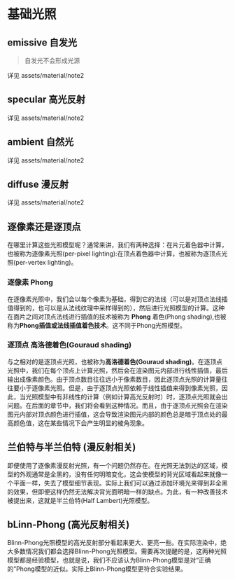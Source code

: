 # 基础光照

## emissive 自发光

> 自发光不会形成光源

详见 assets/material/note2

## specular 高光反射

详见 assets/material/note2

## ambient 自然光

详见 assets/material/note2

## diffuse 漫反射

详见 assets/material/note2

## 逐像素还是逐顶点

在哪里计算这些光照模型呢？通常来讲，我们有两种选择：在片元着色器中计算，也被称为逐像素光照(per-pixel lighting):在顶点着色器中计算，也被称为逐顶点光照(per-vertex lighting)。

### 逐像素 Phong

在逐像素光照中，我们会以每个像素为基础，得到它的法线（可以是对顶点法线插值得到的，也可以是从法线纹理中采样得到的），然后进行光照模型的计算。这种在面片之间对顶点法线进行插值的技术被称为 **Phong** 着色(Phong shading),也被称为**Phong插值或法线插值着色技术**。这不同于Phong光照模型。

### 逐顶点 高洛德着色(Gouraud shading)

与之相对的是逐顶点光照，也被称为**高洛德着色(Gouraud shading)**。在逐顶点光照中，我们在每个顶点上计算光照，然后会在渲染图元内部进行线性插值，最后输出成像素颜色。由于顶点数目往往远小于像素数目，因此逐顶点光照的计算量往往要小于逐像素光照。但是，由于逐顶点光照依赖于线性插值来得到像素光照，因此，当光照模型中有非线性的计算（例如计算高光反射时）时，逐顶点光照就会出问题。在后面的章节中，我们将会看到这种情况。而且，由于逐顶点光照会在渲染图元内部对顶点颜色进行插值，这会导致渲染图元内部的颜色总是暗于顶点处的最高颜色值，这在某些情况下会产生明显的棱角现象。

## 兰伯特与半兰伯特 (漫反射相关)

即便使用了逐像素漫反射光照，有一个问题仍然存在。在光照无法到达的区域，模型的外观通常是全黑的，没有任何明暗变化，这会使模型的背光区域看起来就像一个平面一样，失去了模型细节表现。实际上我们可以通过添加环境光来得到非全黑的效果，但即便这样仍然无法解决背光面明暗一样的缺点。为此，有一种改善技术被提出来，这就是半兰伯特(Half Lambert)光照模型。

## bLinn-Phong (高光反射相关)

Blinn-Phong光照模型的高光反射部分看起来更大、更亮一些。在实际渲染中，绝大多数情况我们都会选择Blinn-Phong光照模型。需要再次提醒的是，这两种光照模型都是经验模型，也就是说，我们不应该认为Blinn-Phong模型是对“正确的”Phong模型的近似。实际上Blinn-Phong模型更符合实验结果。
